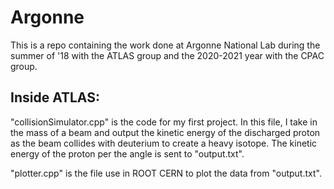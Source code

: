# Argonne

This is a repo containing the work done at Argonne National Lab during the summer of '18 with the ATLAS group and the 2020-2021 year with the CPAC group.

Inside ATLAS:
-------------
"collisionSimulator.cpp" is the code for my first project. In this file, I take in the mass of a beam and output the kinetic energy of the discharged proton as the beam collides with deuterium to create a heavy isotope. The kinetic energy of the proton per the angle is sent to "output.txt".

"plotter.cpp" is the file use in ROOT CERN to plot the data from "output.txt".
